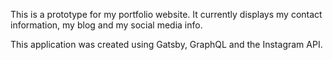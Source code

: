 This is a prototype for my portfolio website. It currently displays my contact information, my blog and my social media info. 

This application was created using Gatsby, GraphQL and the Instagram API. 
